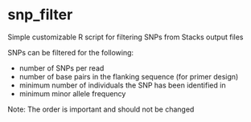 # snp_filter
Simple customizable R script for filtering SNPs from Stacks output files

SNPs can be filtered for the following:

- number of SNPs per read
- number of base pairs in the flanking sequence (for primer design)
- minimum number of individuals the SNP has been identified in
- minimum minor allele frequency

Note: The order is important and should not be changed
